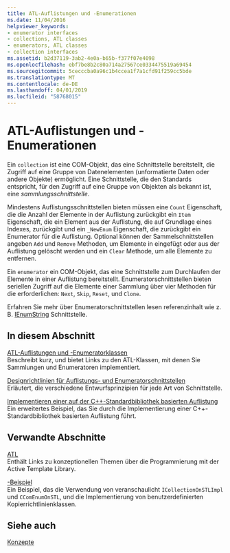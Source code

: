 ```yaml
---
title: ATL-Auflistungen und -Enumerationen
ms.date: 11/04/2016
helpviewer_keywords:
- enumerator interfaces
- collections, ATL classes
- enumerators, ATL classes
- collection interfaces
ms.assetid: b2d37119-3ab2-4e0a-b65b-f377f07e4098
ms.openlocfilehash: ebf7be8b2c80a714a27567ce0334475519a69454
ms.sourcegitcommit: 5cecccba0a96c1b4ccea1f7a1cfd91f259cc5bde
ms.translationtype: MT
ms.contentlocale: de-DE
ms.lasthandoff: 04/01/2019
ms.locfileid: "58768015"
---
```

# <a name="atl-collections-and-enumerators"></a>ATL-Auflistungen und -Enumerationen

Ein `collection` ist eine COM-Objekt, das eine Schnittstelle bereitstellt, die Zugriff auf eine Gruppe von Datenelementen (unformatierte Daten oder andere Objekte) ermöglicht. Eine Schnittstelle, die den Standards entspricht, für den Zugriff auf eine Gruppe von Objekten als bekannt ist, eine *sammlungsschnittstelle*.

Mindestens Auflistungsschnittstellen bieten müssen eine `Count` Eigenschaft, die die Anzahl der Elemente in der Auflistung zurückgibt ein `Item` Eigenschaft, die ein Element aus der Auflistung, die auf Grundlage eines Indexes, zurückgibt und ein `_NewEnum` Eigenschaft, die zurückgibt ein Enumerator für die Auflistung. Optional können der Sammelschnittstellen angeben `Add` und `Remove` Methoden, um Elemente in eingefügt oder aus der Auflistung gelöscht werden und ein `Clear` Methode, um alle Elemente zu entfernen.

Ein `enumerator` ein COM-Objekt, das eine Schnittstelle zum Durchlaufen der Elemente in einer Auflistung bereitstellt. Enumeratorschnittstellen bieten seriellen Zugriff auf die Elemente einer Sammlung über vier Methoden für die erforderlichen: `Next`, `Skip`, `Reset`, und `Clone`.

Erfahren Sie mehr über Enumeratorschnittstellen lesen referenzinhalt wie z. B. [IEnumString](/windows/desktop/api/objidl/nn-objidl-ienumstring) Schnittstelle.

## <a name="in-this-section"></a>In diesem Abschnitt

[ATL-Auflistungen und -Enumeratorklassen](../atl/atl-collection-and-enumerator-classes.md)<br/>
Beschreibt kurz, und bietet Links zu den ATL-Klassen, mit denen Sie Sammlungen und Enumeratoren implementiert.

[Designrichtlinien für Auflistungs- und Enumeratorschnittstellen](../atl/design-principles-for-collection-and-enumerator-interfaces.md)<br/>
Erläutert, die verschiedene Entwurfsprinzipien für jede Art von Schnittstelle.

[Implementieren einer auf der C++-Standardbibliothek basierten Auflistung](../atl/implementing-an-stl-based-collection.md)<br/>
Ein erweitertes Beispiel, das Sie durch die Implementierung einer C++-Standardbibliothek basierten Auflistung führt.

## <a name="related-sections"></a>Verwandte Abschnitte

[ATL](../atl/active-template-library-atl-concepts.md)<br/>
Enthält Links zu konzeptionellen Themen über die Programmierung mit der Active Template Library.

[-Beispiel](../overview/visual-cpp-samples.md)<br/>
Ein Beispiel, das die Verwendung von veranschaulicht `ICollectionOnSTLImpl` und `CComEnumOnSTL`, und die Implementierung von benutzerdefinierten Kopierrichtlinienklassen.

## <a name="see-also"></a>Siehe auch

[Konzepte](../atl/active-template-library-atl-concepts.md)
